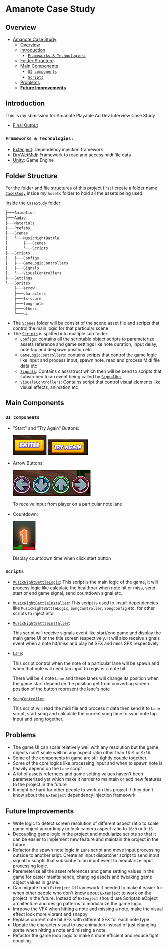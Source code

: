 # Amanote Case Study

## Overview

- [Amanote Case Study](#amanote-case-study)
  - [Overview](#overview)
  - [Introduction](#introduction)
    - [``Frameworks & Technologies:``](#frameworks--technologies)
  - [Folder Structure](#folder-structure)
  - [Main Components](#main-components)
    - [``UI components``](#ui-components)
    - [``Scripts``](#scripts)
  - [Problems](#problems)
  - [**Future Improvements**](#future-improvements)

[//]: # (- [Key Features]&#40;#key-features&#41;)

## Introduction

This is my sbmission for Amanote Playable Ad Dev Interview Case Study

- [Final Output](https://asdqwe02.github.io/Case-Study-Hosting/)

### ``Frameworks & Technologies:``

- [Extenject](https://github.com/Mathijs-Bakker/Extenject): Dependency injection framework
- [DryWetMidi](https://github.com/melanchall/drywetmidi): Framework to read and access midi file data
- [Unity](https://unity.com): Game Engine

[//]: # (## Key Features)

[//]: # ()
[//]: # (- Highlight the key features or functionalities of the project.)

[//]: # (- Explain how these features are implemented within the project structure.)

[//]: # (- Mention any important algorithms, data structures, or design patterns utilized.)

## Folder Structure

For the folder and file structures of this project first I create a folder name [`CaseStudy`](./Assets/CaseStudy) inside
my `Assets` folder to hold all the assets being used.

Inside the [`CaseStudy`](./Assets/CaseStudy) folder:

```
├───Animation                       
├───Audio
├───Materials
├───Prefabs
├───Scenes
│   └───MusicNightBattle
│       ├───Scenes
│       └───Scripts
├───Scripts
│   ├───Configs
│   ├───GameLogicControllers
│   ├───Signals
│   └───VisualControllers
├───Settings
└───Sprites
    ├───arrow
    ├───characters
    ├───fx-score
    ├───long-note
    ├───others
    └───ui
```

- The [`Scenes`](./Assets/CaseStudy/Scenes) folder will be consist of the scene asset file and scripts that control the
  main logic for that particular scene
- The [`Scripts`](./Assets/CaseStudy/Scripts) is splitted into multiple sub folder:
  - [`Configs`](./Assets/CaseStudy/Scripts/Configs): contains all the scriptable object scripts to parameterize assets
      reference and game settings like note duration, input delay, note tap and despawn position etc
  - [`GameLogicControllers`](./Assets/CaseStudy/Scripts/GameLogicControllers): contains scripts that control the game logic like
      input and process input, spawn note, read and process Midi file data etc
  - [`Signals`](./Assets/CaseStudy/Scripts/Signals): Contains class/struct which then will be send to scripts that subscribed to an event being called by [`SignalBus`](https://github.com/modesttree/Zenject/blob/master/Documentation/Signals.md)
  - [`VisualsControllers`](./Assets/CaseStudy/Scripts/VisualControllers): Contains script that control visual elements like visual effects, animation etc

## Main Components

### ``UI components``

- "Start" and "Try Again" Buttons:

    ![Alt text](./README%20images/image-2.png)  ![Alt text](./README%20images/image-3.png)

- Arrow Buttons:

    ![Arrow Buttons](./README%20images/image.png)

    To receive input from player on a particular note lane

- Countdown:

    ![Alt text](./README%20images/image-1.png)

    Display countdown time when click start button

### ``Scripts``

- [`MusicNightBattleLogic`](./Assets/CaseStudy/Scenes/MusicNightBattle/Scripts/MusicNightBattleLogic.cs): This script is the main logic of the game, it will process logic like calculate the healthbar when note hit or miss, send start or end game signal, send countdown signal etc.

- [`MusicNightBattleInstaller`](./Assets/CaseStudy/Scenes/MusicNightBattle/Scripts/MusicNightBattleInstaller.cs): This script is used to install dependencies like `MusicNightBattleLogic`, `SongController`, `SongConfig` etc, for other scripts to inject into.

- [`MusicNightBattleInstaller`](./Assets/CaseStudy/Scenes/MusicNightBattle/Scripts/MusicNightBattleController.cs):
  
    This script will receive signals event like start/end game and display the main game UI or the title screen respectively. It will also receive signals event when a note hit/miss and play hit SFX and miss SFX respectively  
  
- [`Lane`](./Assets/CaseStudy/Scripts/GameLogicControllers/Lane.cs):

    This script control when the note of a particular lane will be spawn and when that note will need tap input to register a note hit.
  
    There will be 4 note `Lane` and these lanes will change its position when the game start depend on the position get from converting screen position of the button represent the lane's note
  
- [`SongController`](./Assets/CaseStudy/Scripts/GameLogicControllers/SongController.cs):
  
    This script will read the midi file and process it data then send it to `Lane` script, start song and calculate the current song time to sync note tap input and song together.
  
## Problems

- The game UI can scale relatively well with any resolution but the game objects can't scale well on any aspect ratio other than `16:9` or `9:16`
- Some of the components in game are still tightly couple together.
- Some of the core logics like processing input and when to spawn note is heavily depend on the `Lane` script
- A lot of assets refernces and game setting values haven't been parameterized yet which make it harder to maintain or add new features to the project in the future  
- It might be hard for other people to work on this project if they don't know about the `Extenject` dependency injection frameowrk

## **Future Improvements**

- Write logic to detect screen resolution of different aspect ratio to scale game object accordingly or lock camera aspect ratio to `16:9` or `9:16`
- Decoupling game logic in the project and modularize scripts so that it can be easier to implement new feature and maintain the project in the future.
- Refactor the spawn note logic in `Lane` script and move input processing outside to another sript. Create an input dispatcher script to send input signal to scripts that subscribe to an input event to modularize input processing logic.
- Paremeterize all the asset references and game setting values in the game for easier maintainence, changing assets and tweaking game object values in game.
- Can migrate from `Extenject` DI framework if needed to make it easier for when other people who don't know about `Extenject` to work on the project in the future. Instead of `Extenject` should use ScriptableObject architecture and design patterns to modularize the game logic.
- Imrpove the VFX when hitting a note and missing a note, make the visual effect look more vibrant and snappy
- Replace current note hit SFX with different SFX for each note type.
- Update the character visual to use animation instead of just changing sprite when hitting a note and missing a note.
- Refactor the game loop logic to make it more efficient and reduce tight coupling.
